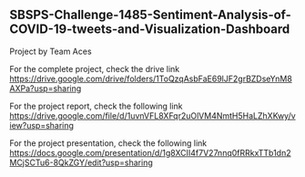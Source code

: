 ## SBSPS-Challenge-1485-Sentiment-Analysis-of-COVID-19-tweets-and-Visualization-Dashboard
Project by Team Aces

For the complete project, check the drive link
https://drive.google.com/drive/folders/1ToQzqAsbFaE69lJF2grBZDseYnM8AXPa?usp=sharing

For the project report, check the following link
https://drive.google.com/file/d/1uvnVFL8XFqr2uOlVM4NmtH5HaLZhXKwy/view?usp=sharing

For the project presentation, check the following link
https://docs.google.com/presentation/d/1g8XCII4f7V27nnq0fRRkxTTb1dn2MCjSCTu6-8QkZGY/edit?usp=sharing
